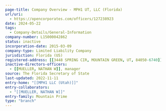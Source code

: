 ```yaml
---
page-title: Company Overview - MPH1 UT, LLC (Florida)
url/uri:
  - https://opencorporates.com/officers/127238923
date: 2024-05-22
tags:
  - Company-Details/General-Information
company-number: L15000042862
status: inactive
incorporation-date: 2015-03-09
company-type: Limited Liability Company
jurisdiction: Florida (US)
registered-address: [[3448 SPRING CIR, MOUNTAIN GREEN, UT, 84050-6740]]
inactive-directors-officers:
  - [[MUELLER, NATHAN W]], manager
source: The Florida Secretary of State
last-updated: 2022-11-11
entry-home: "[[MPH1 LLC (Utah)]]"
entry-collaborators:
  - "[[MUELLER, NATHAN W]]"
entry-family: Mountain Prime
type: "branch"
---
```

